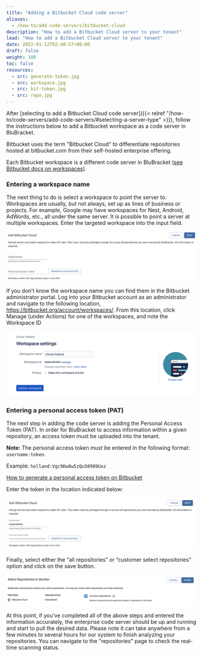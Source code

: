 ```yaml
---
title: "Adding a Bitbucket Cloud code server"
aliases:
  - /how-to/add-code-servers/bitbucket-cloud
description: "How to add a Bitbucket Cloud server to your tenant"
lead: "How to add a Bitbucket Cloud server to your tenant"
date: 2022-01-12T02:48:57+00:00
draft: false
weight: 100
toc: false
resources:
  - src: generate-token.jpg
  - src: workspace.jpg
  - src: bit-token.jpg
  - src: repo.jpg
---
```


After [selecting to add a Bitbucket Cloud code server]({{< relref "/how-to/code-servers/add-code-servers/#selecting-a-server-type" >}}), follow the instructions below to add a Bitbucket workspace as a code server in BluBracket.

Bitbucket uses the term "Bitbucket Cloud" to differentiate repositories hosted at bitbucket.com from their self-hosted enterprise offering.

Each Bitbucket workspace is a different code server in BluBracket ([see Bitbucket docs on workspaces](https://support.atlassian.com/bitbucket-cloud/docs/what-is-a-workspace/)).

### Entering a workspace name

The next thing to do is select a workspace to point the server to.  Workspaces are usually, but not always, set up as lines of business or projects.  For example, Google may have workspaces for Nest, Android, AdWords, etc., all under the same server.  It is possible to point a server at multiple workspaces. Enter the targeted workspace into the input field.

![generate token screenshot](generate-token.jpg)

If you don’t know the workspace name you can find them in the Bitbucket administrator portal.  Log into your Bitbucket account as an administrator and navigate to the following location, https://bitbucket.org/account/workspaces/.  From this location, click Manage (under Actions) for one of the workspaces, and note the Workspace ID

![workspace screenshot](workspace.jpg)

### Entering a personal access token (PAT)

The next step in adding the code server is adding the Personal Access Token (PAT). In order for BluBracket to access information within a given repository, an access token must be uploaded into the tenant.

**Note:** The personal access token _must_ be entered in the following format: `username:token`.

Example: `holland:Vgc9Kw8w5zQu58989Uxz`

[How to generate a personal access token on Bitbucket](/how-to/code-servers/add-code-servers/bitbucket-cloud/generate-pat/)

Enter the token in the location indicated below:

![bitbucket token screenshot](bit-token.jpg)

Finally, select either the “all repositories” or “customer select repositories” option and click on the save button.

![repo screenshot](repo.jpg)

At this point, if you’ve completed all of the above steps and entered the information accurately, the enterprise code server should be up and running and start to pull the desired data. Please note it can take anywhere from a few minutes to several hours for our system to finish analyzing your repositories. You can navigate to the "repositories" page to check the real-time scanning status.
